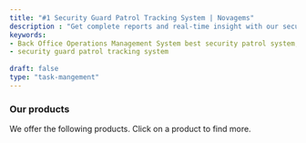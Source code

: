 ```yaml
---
title: "#1 Security Guard Patrol Tracking System | Novagems"
description : "Get complete reports and real-time insight with our security guard tracking software. You can easily access guard patrol details with time and live location. Get a free quote now."
keywords:
- Back Office Operations Management System best security patrol system, 
- security guard patrol tracking system
 
draft: false
type: "task-mangement"
---
```


### Our products

We offer the following products. Click on a product to find more. 